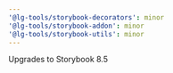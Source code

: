 ```yaml
---
'@lg-tools/storybook-decorators': minor
'@lg-tools/storybook-addon': minor
'@lg-tools/storybook-utils': minor
---
```


Upgrades to Storybook 8.5
